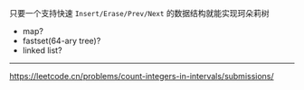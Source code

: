 只要一个支持快速
`Insert/Erase/Prev/Next` 的数据结构就能实现珂朵莉树

- map?
- fastset(64-ary tree)?
- linked list?

---

https://leetcode.cn/problems/count-integers-in-intervals/submissions/
